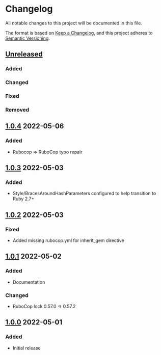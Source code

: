 # Changelog
All notable changes to this project will be documented in this file.

The format is based on [Keep a Changelog](https://keepachangelog.com/en/1.0.0/),
and this project adheres to [Semantic Versioning](https://semver.org/spec/v2.0.0.html).

## [Unreleased]
### Added

### Changed

### Fixed

### Removed

## [1.0.4] 2022-05-06
### Added
* Rubocop => RuboCop typo repair

## [1.0.3] 2022-05-03
### Added
* Style/BracesAroundHashParameters configured to help transition to Ruby 2.7+

## [1.0.2] 2022-05-03
### Fixed
* Added missing rubocop.yml for inherit_gem directive

## [1.0.1] 2022-05-02
### Added
* Documentation

### Changed
* RuboCop lock 0.57.0 => 0.57.2

## [1.0.0] 2022-05-01
### Added
* Initial release

[Unreleased]: https://github.com/rubocop-semver/rubocop-ruby2_1/compare/v1.0.4...HEAD
[1.0.4]: https://github.com/rubocop-semver/rubocop-ruby2_1/compare/v1.0.3...v1.0.4
[1.0.3]: https://github.com/rubocop-semver/rubocop-ruby2_1/compare/v1.0.2...v1.0.3
[1.0.2]: https://github.com/rubocop-semver/rubocop-ruby2_1/compare/v1.0.1...v1.0.2
[1.0.1]: https://github.com/rubocop-semver/rubocop-ruby2_1/compare/v1.0.0...v1.0.1
[1.0.0]: https://github.com/rubocop-semver/rubocop-ruby2_1/compare/e23c1cb798e1198c7b2dcca40a586b5ad6294348...v1.0.0
